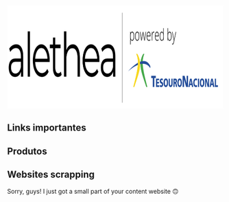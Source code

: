 <p align="center">
  <img width="900" height="240" src="https://github.com/pbizil/alethea_stn/blob/main/alethea.png">
</p>

## Links importantes

## Produtos

## Websites scrapping

Sorry, guys! I just got a small part of your content website :upside_down_face:
